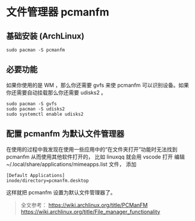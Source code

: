 # 文件管理器 pcmanfm

## 基础安装 (ArchLinux)
```shell
sudo pacman -S pcmanfm
```

## 必要功能
如果你使用的是 WM ，那么你还需要 gvfs 来使 pcmanfm 可以识别设备。如果你还需要自动挂载那么你还需要 udisks2 。
```
sudo pacman -S gvfs
sudo pacman -S udisks2
sudo systemctl enable udisks2
```

## 配置 pcmanfm 为默认文件管理器
在使用的过程中我发现在使用一些应用中的“在文件夹打开”功能时无法找到 pcmanfm 从而使用其他软件打开的，
比如 linuxqq 就会用 vscode 打开
编辑 ~/.local/share/applications/mimeapps.list 文件， 添加
```
[Default Applications]
inode/directory=pcmanfm.desktop
```
这样就把 pcmanfm 设置为默认文件管理器了。

> 全文参考：
> https://wiki.archlinux.org/title/PCManFM
> https://wiki.archlinux.org/title/File_manager_functionality

